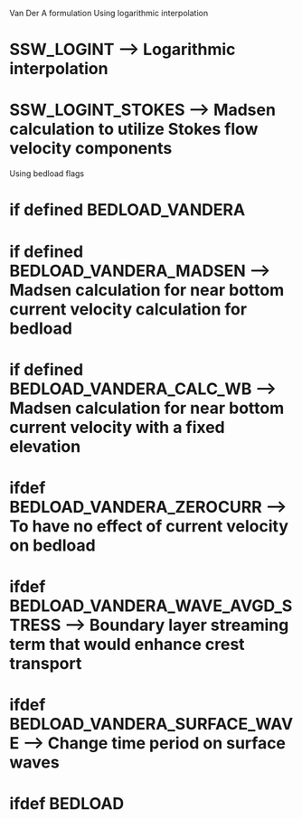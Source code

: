 Van Der A formulation 
Using logarithmic interpolation 

# SSW_LOGINT                             --> Logarithmic interpolation 
# SSW_LOGINT_STOKES                     --> Madsen calculation to utilize Stokes flow velocity components

Using bedload flags
# if defined BEDLOAD_VANDERA 
#  if defined BEDLOAD_VANDERA_MADSEN      --> Madsen calculation for near bottom current velocity calculation for bedload  
# if defined BEDLOAD_VANDERA_CALC_WB    --> Madsen calculation for near bottom current velocity with a fixed elevation
# ifdef BEDLOAD_VANDERA_ZEROCURR         --> To have no effect of current velocity on bedload 
# ifdef BEDLOAD_VANDERA_WAVE_AVGD_STRESS --> Boundary layer streaming term that would enhance crest transport
# ifdef BEDLOAD_VANDERA_SURFACE_WAVE     --> Change time period on surface waves 
# ifdef BEDLOAD
